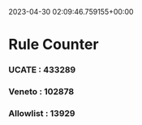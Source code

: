 2023-04-30 02:09:46.759155+00:00
# Rule Counter 
 ### UCATE : 433289

 ### Veneto : 102878

 ### Allowlist : 13929